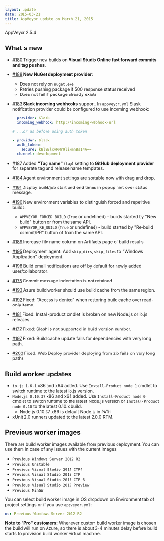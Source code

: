 ```yaml
---
layout: update
date: 2015-03-21
title: AppVeyor update on March 21, 2015
---
```


AppVeyor 2.5.4

## What's new


* [#180](https://github.com/appveyor/ci/issues/180) Trigger new builds on **Visual Studio Online fast forward commits and tag pushes**.
* [#188](https://github.com/appveyor/ci/issues/188) **New NuGet deployment provider**:
    * Does not rely on `nuget.exe`
    * Retries pushing package if 500 response status received
    * Does not fail if package already exists
* [#183](https://github.com/appveyor/ci/issues/183) **Slack incoming webhooks** support. In `appveyor.yml` Slask notification provider could be configured to use incoming webhook:

    ```yaml
    - provider: Slack
      incoming_webhook: http://incoming-webhook-url

    # ...or as before using auth token

    - provider: Slack
      auth_token:
        secure: kBl9BlxvRMr9liHmnBs14A==
      channel: development
    ```

* [#187](https://github.com/appveyor/ci/issues/187) Added **"Tag name"** (`tag`) setting to **GitHub deployment provider** for separate tag and release name templates.
* [#184](https://github.com/appveyor/ci/issues/184) Agent environment settings are sortable now with drag and drop.
* [#191](https://github.com/appveyor/ci/issues/191) Display build/job start and end times in popup hint over status message.
* [#190](https://github.com/appveyor/ci/issues/190) New environment variables to distinguish forced and repetitive builds:
    * `APPVEYOR_FORCED_BUILD` (`True` or undefined) - builds started by "New build" button or from the same API.
    * `APPVEYOR_RE_BUILD` (`True` or undefined) - build started by "Re-build commit/PR" button of from the same API.
* [#189](https://github.com/appveyor/ci/issues/189) Increase file name column on Artifacts page of build results
* [#195](https://github.com/appveyor/ci/issues/195) Deployment agent: Add `skip_dirs`, `skip_files` to "Windows Application" deployment.
* [#198](https://github.com/appveyor/ci/issues/198) Build email notifications are off by default for newly added user/collaborator.
* [#175](https://github.com/appveyor/ci/issues/175) Commit message indentation is not retained.
* [#193](https://github.com/appveyor/ci/issues/193) Azure build worker should use build cache from the same region.
* [#192](https://github.com/appveyor/ci/issues/192) Fixed: "Access is denied" when restoring build cache over read-only items.
* [#181](https://github.com/appveyor/ci/issues/181) Fixed: Install-product cmdlet is broken on new Node.js or io.js releases.
* [#177](https://github.com/appveyor/ci/issues/177) Fixed: Slash is not supported in build version number.
* [#197](https://github.com/appveyor/ci/issues/197) Fixed: Build cache update fails for dependencies with very long path.
* [#203](https://github.com/appveyor/ci/issues/203) Fixed: Web Deploy provider deploying from zip fails on very long paths

## Build worker updates

* `io.js 1.6.1` x86 and x64 added. Use `Install-Product node 1` cmdlet to switch runtime to the latest io.js version.
* `Node.js 0.10.37` x86 and x64 added. Use `Install-Product node 0` cmdlet to switch runtime to the latest Node.js version or `Install-Product node 0.10` to the latest 0.10.x build.
    * Node.js 0.10.37 x86 is default Node.js in `PATH`
* xUnit 2.0 runners updated to the latest 2.0.0 RTM.


## Previous worker images

There are build worker images available from previous deployment. You can use them in case of any issues with the current images:

* `Previous Windows Server 2012 R2`
* `Previous Unstable`
* `Previous Visual Studio 2014 CTP4`
* `Previous Visual Studio 2015 CTP`
* `Previous Visual Studio 2015 CTP 6`
* `Previous Visual Studio 2015 Preview`
* `Previous MinGW`

You can select build worker image in OS dropdown on Environment tab of project settings or if you use `appveyor.yml`:

```yaml
os: Previous Windows Server 2012 R2
```

**Note to "Pro" customers:** Whenever custom build worker image is chosen the build will run on Azure, so there is about 3-4 minutes delay before build starts to provision build worker virtual machine.
